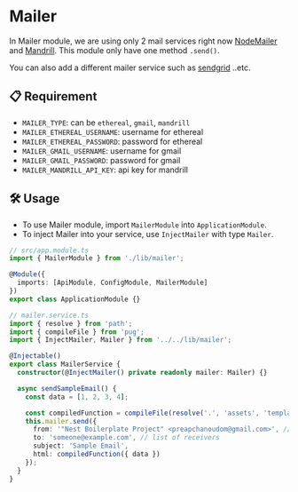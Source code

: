 # Mailer

In Mailer module, we are using only 2 mail services right now [NodeMailer](https://github.com/nodemailer/nodemailer) and [Mandrill](https://mandrillapp.com/api/docs/index.nodejs.html). This module only have one method `.send()`.

You can also add a different mailer service such as [sendgrid](https://github.com/sendgrid/sendgrid-nodejs) ..etc.
 

## 📋 Requirement

- `MAILER_TYPE`: can be `ethereal`, `gmail`, `mandrill`
- `MAILER_ETHEREAL_USERNAME`: username for ethereal
- `MAILER_ETHEREAL_PASSWORD`: password for ethereal
- `MAILER_GMAIL_USERNAME`: username for gmail
- `MAILER_GMAIL_PASSWORD`: password for gmail
- `MAILER_MANDRILL_API_KEY`: api key for mandrill

## 🛠️ Usage

- To use Mailer module, import `MailerModule` into `ApplicationModule`.
- To inject Mailer into your service, use `InjectMailer` with type `Mailer`.

```ts
// src/app.module.ts
import { MailerModule } from './lib/mailer';

@Module({
  imports: [ApiModule, ConfigModule, MailerModule]
})
export class ApplicationModule {}

// mailer.service.ts
import { resolve } from 'path';
import { compileFile } from 'pug';
import { InjectMailer, Mailer } from '../../lib/mailer';

@Injectable()
export class MailerService {
  constructor(@InjectMailer() private readonly mailer: Mailer) {}

  async sendSampleEmail() {
    const data = [1, 2, 3, 4];

    const compiledFunction = compileFile(resolve('.', 'assets', 'templates', 'sample.pug'));
    this.mailer.send({
      from: '"Nest Boilerplate Project" <preapchanoudom@gmail.com>', // sender address
      to: 'someone@example.com', // list of receivers
      subject: 'Sample Email',
      html: compiledFunction({ data })
    });
  }
}
```
